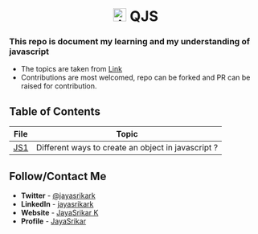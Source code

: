 <div align="center">

<h1>  
    <img src="https://user-images.githubusercontent.com/60209418/157986572-aec295ae-201f-4c35-8575-6da22081f93a.png" alt="javascript icon" width="26"/>
    QJS
</h1>

</div>

### This repo is document my learning and my understanding of javascript

- The topics are taken from [Link](https://github.com/sudheerj/javascript-interview-questions)
- Contributions are most welcomed, repo can be forked and PR can be raised for contribution.

## Table of Contents

| File          | Topic                                              |
| ------------- | -------------------------------------------------- |
| [JS1](JS1.md) | Different ways to create an object in javascript ? |

## **Follow/Contact Me**

- **Twitter** - [@jayasrikark](https://bit.ly/znjs-twitter?target=_blank)
- **LinkedIn** - [jayasrikark](https://bit.ly/znjs-linkedin?target=_blank)
- **Website** - [JayaSrikar K](https://bit.ly/znjs-netlify?target=_blank)
- **Profile** - [JayaSrikar](https://bit.ly/jayasrikar?target=_blank)
